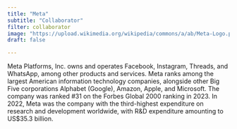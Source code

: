 ```yaml
---
title: "Meta"
subtitle: "Collaborator"
filter: collaborator
image: "https://upload.wikimedia.org/wikipedia/commons/a/ab/Meta-Logo.png"
draft: false

---
```


Meta Platforms, Inc. owns and operates Facebook, Instagram, Threads, and WhatsApp, among other products and services. Meta ranks among the largest American information technology companies, alongside other Big Five corporations Alphabet (Google), Amazon, Apple, and Microsoft. The company was ranked #31 on the Forbes Global 2000 ranking in 2023. In 2022, Meta was the company with the third-highest expenditure on research and development worldwide, with R&D expenditure amounting to US$35.3 billion.